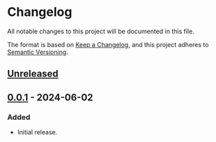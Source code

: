 # Changelog

All notable changes to this project will be documented in this file.

The format is based on [Keep a Changelog](https://keepachangelog.com/en/1.1.0/),
and this project adheres to [Semantic Versioning](https://semver.org/spec/v2.0.0.html).

## [Unreleased]

## [0.0.1] - 2024-06-02

### Added
- Initial release.

[unreleased]: https://github.com/sancsoft/hq/compare/v0.1.0...HEAD
[0.0.1]: https://github.com/sancsoft/hq/releases/tag/v0.1.0